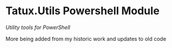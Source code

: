 # Tatux.Utils Powershell Module

*Utility tools for PowerShell*

More being added from my historic work and updates to old code